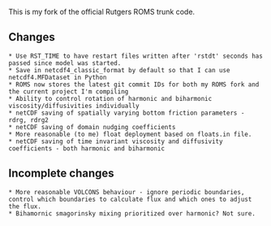 This is my fork of the official Rutgers ROMS trunk code.

Changes
-------
    * Use RST_TIME to have restart files written after 'rstdt' seconds has passed since model was started.
    * Save in netcdf4_classic_format by default so that I can use netcdf4.MFDataset in Python
    * ROMS now stores the latest git commit IDs for both my ROMS fork and the current project I'm compiling
    * Ability to control rotation of harmonic and biharmonic viscosity/diffusivities individually
    * netCDF saving of spatially varying bottom friction parameters - rdrg, rdrg2
    * netCDF saving of domain nudging coefficients
    * More reasonable (to me) float deployment based on floats.in file.
    * netCDF saving of time invariant viscosity and diffusivity coefficients - both harmonic and biharmonic

Incomplete changes
------------------
    * More reasonable VOLCONS behaviour - ignore periodic boundaries, control which boundaries to calculate flux and which ones to adjust the flux.
    * Bihamornic smagorinsky mixing prioritized over harmonic? Not sure.
